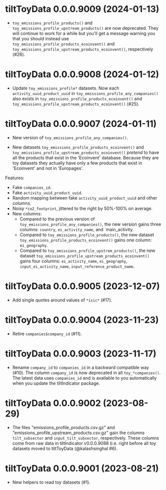 <!-- NEWS.md is maintained by https://cynkra.github.io/fledge, do not edit -->

# tiltToyData 0.0.0.9009 (2024-01-13)

* `toy_emissions_profile_products()` and
`toy_emissions_profile_upstream_products()` are now deprecated. They will
continue to work for a while but you'll get a message warning you that you
should instead use `toy_emissions_profile_products_ecoinvent()` and
`toy_emissions_profile_upstream_products_ecoinvent()`, respectively (#26).

# tiltToyData 0.0.0.9008 (2024-01-12)

* Update `toy_emissions_profile*` datasets. Now each `activity_uuid_product_uuid`
in `toy_emissions_profile_any_companies()` also exists in
`toy_emissions_profile_products_ecoinvent()` and
`toy_emissions_profile_upstream_products_ecoinvent()` (#25).

# tiltToyData 0.0.0.9007 (2024-01-11)

* New version of `toy_emissions_profile_any_companies()`.

* New datasets `toy_emissions_profile_products_ecoinvent()` and
`toy_emissions_profile_upstream_products_ecoinvent()` *pretend* to have all the
products that exist in the 'Ecoinvent' database. Because they are toy datasets
they actually have only a few products that exist in 'Ecoinvent' and not in
'Europages'.

Features:

* Fake `companies_id`.
* Fake `activity_uuid_product_uuid`.
* Random mapping between fake `activity_uuid_product_uuid` and other columns.
* Noisy `*co2_footprint`, jittered to the right by 50%-100% on average.
* New columns:
    * Compared to the previous version of `toy_emissions_profile_any_companies()`,
    the new version gains three columns: `country`, `ei_activity_name`, and
    `main_activity.
    * Compared to `toy_emissions_profile_products()`, the new dataset
    `toy_emissions_profile_products_ecoinvent()` gains one column:
    `ei_geography`.
    * Compared to `toy_emissions_profile_upstrem_products()`, the new dataset
    `toy_emissions_profile_upstream_products_ecoinvent()` gains four columns:
    `ei_activity_name`, `ei_geography`, `input_ei_activity_name`,
    `input_reference_product_name`.

# tiltToyData 0.0.0.9005 (2023-12-07)

* Add single quotes around values of `*isic*`  (#17).

# tiltToyData 0.0.0.9004 (2023-11-23)

* Retire `companies$company_id` (#11).

# tiltToyData 0.0.0.9003 (2023-11-17)

* Rename `company_id` to `companies_id` in a backward compatible way (#10). The
column `company_id` is now deprecated in all `toy_*companies()`. The latest data
uses `companies_id` and is available to you automatically when you update the
tiltIndicator package.

# tiltToyData 0.0.0.9002 (2023-08-29)

* The files "emissions_profile_products.csv.gz" and "emissions_profile_upstream_products.csv.gz" gain the columns `tilt_subsector` and `input_tilt_subsector`, respectively. These columns come from raw data in tiltIndicator v0.0.0.9088 (i.e. right before all toy datasets moved to tiltToyData (@kalashsinghal #6).

# tiltToyData 0.0.0.9001 (2023-08-21)

* New helpers to read toy datasets (#1).
